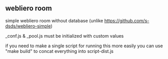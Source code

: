 ## webliero room

simple webliero room without database (unlike https://github.com/s-dsds/webliero-simple)


_conf.js & _pool.js must be initialized with custom values


if you need to make a single script for running this more easily you can use "make build" to concat everything into script-dist.js